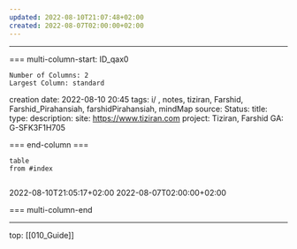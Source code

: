 ```yaml
---
updated: 2022-08-10T21:07:48+02:00
created: 2022-08-07T02:00:00+02:00
---
```



---

=== multi-column-start: ID_qax0
```column-settings
Number of Columns: 2
Largest Column: standard
```

creation date: 2022-08-10 20:45
tags: i/ , notes, tiziran, Farshid, Farshid_Pirahansiah, farshidPirahansiah, mindMap
source: 
Status:
title:
type:
description: 
site: https://www.tiziran.com 
project: Tiziran, Farshid
GA: G-SFK3F1H705


=== end-column ===

```dataview
table
from #index 


```
2022-08-10T21:05:17+02:00
2022-08-07T02:00:00+02:00

=== multi-column-end




---
top: [[010_Guide]]

